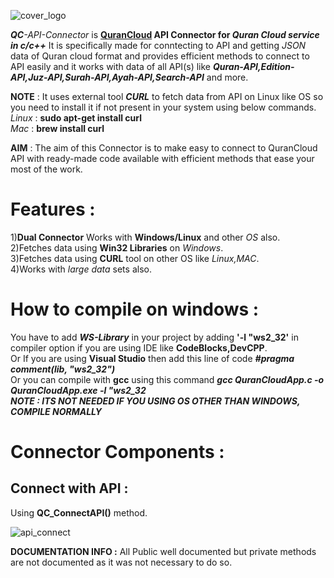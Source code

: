 ![cover_logo](https://github.com/haseeb-heaven/QuranCloud-API-Connector/blob/master/resources/quran_cloud.jpg?raw=true "")

**_QC_**_-API-Connector_ is **[QuranCloud](https://alquran.cloud/) API Connector for _Quran Cloud service in c/c++_**
It is specifically made for conntecting to API and getting _JSON_ data of Quran cloud format and provides efficient methods to
connect to API easily and it works with data of all API(s) like **_Quran-API,Edition-API,Juz-API,Surah-API,Ayah-API,Search-API_** and more.

**NOTE** : It uses external tool **_CURL_** to fetch data from API on Linux like OS so you need to install it if not present in your system using below commands.
_Linux_ : **sudo apt-get install curl**</br>
_Mac_ : **brew install curl**</br>

**AIM** : The aim of this Connector is to make easy to connect to QuranCloud API with ready-made code available with efficient methods that ease your most of the work.</br>

# Features :
1)**Dual Connector** Works with **Windows/Linux** and other _OS_ also.</br>
2)Fetches data using **Win32 Libraries** on _Windows_.</br>
3)Fetches data using **CURL** tool on other OS like _Linux,MAC_.</br>
4)Works with _large data_ sets also.</br>

# How to compile on windows :
You have to add **_WS-Library_** in your project by adding **'-l "ws2_32'** in compiler option if you are using IDE like **CodeBlocks,DevCPP**.</br>
Or If you are using **Visual Studio** then add this line of code **_#pragma comment(lib, "ws2_32")_**</br>
Or you can compile with **gcc** using this command **_gcc QuranCloudApp.c -o QuranCloudApp.exe -l "ws2_32_**</br>
**_NOTE : ITS NOT NEEDED IF YOU USING OS OTHER THAN WINDOWS, COMPILE NORMALLY_**</br>

# Connector Components :

## Connect with API : 

Using **QC_ConnectAPI()** method.

![api_connect](https://github.com/haseeb-heaven/QuranCloud-API-Connector/blob/master/resources/api_connect.jpg?raw=true "")


**DOCUMENTATION INFO :**
All Public  well documented but private methods are not documented as it was not necessary to do so.
